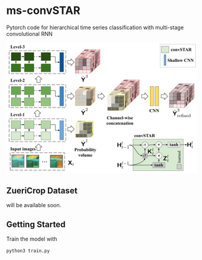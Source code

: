 # ms-convSTAR
Pytorch code for hierarchical time series classification with multi-stage convolutional RNN

<img src="https://github.com/0zgur0/ms-convSTAR/blob/master/imgs/model_drawing.png">


## ZueriCrop Dataset
will be available soon. 

## Getting Started

Train the model with 
```bash
python3 train.py
```
